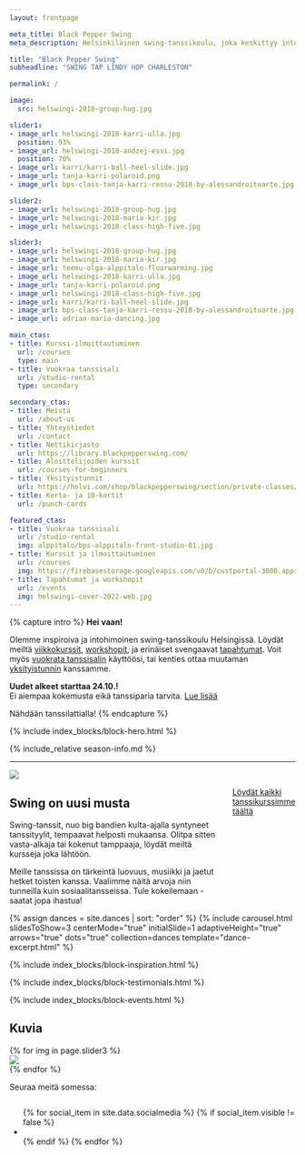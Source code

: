 ```yaml
---
layout: frontpage

meta_title: Black Pepper Swing
meta_description: Helsinkiläinen swing-tanssikoulu, joka keskittyy intohimoisesti ns. autenttisiin swing-tansseihin. Meiltä löytyy niin viikottaisia kursseja kuin workshopeja, tapahtumia, sekä kaikennäköistä muuta tanssiin liittyvää.

title: "Black Pepper Swing"
subheadline: "SWING TAP LINDY HOP CHARLESTON"

permalink: /

image:
  src: helswingi-2018-group-hug.jpg

slider1:
- image_url: helswingi-2018-karri-ulla.jpg
  position: 93%
- image_url: helswingi-2018-andzej-essi.jpg
  position: 70%
- image_url: karri/karri-ball-heel-slide.jpg
- image_url: tanja-karri-polaroid.png
- image_url: bps-class-tanja-karri-ressu-2018-by-alessandroituarte.jpg

slider2:
- image_url: helswingi-2018-group-hug.jpg
- image_url: helswingi-2018-maria-kir.jpg
- image_url: helswingi-2018-class-high-five.jpg

slider3:
- image_url: helswingi-2018-group-hug.jpg
- image_url: helswingi-2018-maria-kir.jpg
- image_url: teemu-olga-alppitalo-floorwarming.jpg
- image_url: helswingi-2018-karri-ulla.jpg
- image_url: tanja-karri-polaroid.png
- image_url: helswingi-2018-class-high-five.jpg
- image_url: karri/karri-ball-heel-slide.jpg
- image_url: bps-class-tanja-karri-ressu-2018-by-alessandroituarte.jpg
- image_url: adrian-maria-dancing.jpg

main_ctas:
- title: Kurssi-ilmoittautuminen
  url: /courses
  type: main
- title: Vuokraa tanssisali
  url: /studio-rental
  type: secondary

secondary_ctas:
- title: Meistä
  url: /about-us
- title: Yhteystiedot
  url: /contact
- title: Nettikirjasto
  url: https://library.blackpepperswing.com/
- title: Aloittelijoiden kurssit
  url: /courses-for-beginners
- title: Yksityistunnit
  url: https://holvi.com/shop/blackpepperswing/section/private-classes/
- title: Kerta- ja 10-kortit
  url: /punch-cards

featured_ctas:
- title: Vuokraa tanssisali
  url: /studio-rental
  img: alppitalo/bps-alppitalo-front-studio-01.jpg
- title: Kurssit ja ilmoittautuminen
  url: /courses
  img: https://firebasestorage.googleapis.com/v0/b/custportal-3000.appspot.com/o/media%2Fbps-autumn-2022.jpg?alt=media&token=19fae595-876a-41d2-8386-8ce1fc1752b7
- title: Tapahtumat ja workshopit
  url: /events
  img: helswingi-cover-2022-web.jpg
---
```


{% capture intro %}
**Hei vaan!**

Olemme inspiroiva ja intohimoinen swing-tanssikoulu Helsingissä. Löydät meiltä [viikkokurssit](/courses), [workshopit](/events), ja erinäiset svengaavat [tapahtumat](/events). Voit myös [vuokrata tanssisalin](/studio-rental) käyttöösi, tai kenties ottaa muutaman [yksityistunnin](/services/#private-classes) kanssamme.

**Uudet alkeet starttaa 24.10.!**  
Ei aiempaa kokemusta eikä tanssiparia tarvita. [Lue lisää](#season-info)

Nähdään tanssilattialla!
{% endcapture %}

{% include index_blocks/block-hero.html %}

<a id="season-info" />
<div class="t30"></div>
{% include_relative season-info.md %}
<div class="t50"></div>

<div class="show-for-medium-up"></div>
<hr class="decor skew-left" />

<section class="row b30 align-items-end">
  <div class="large-6 medium-10 medium-centered columns aside pr20">
    <div class="frame landscape shadow-pop">
      <img src="{{ 'helswingi-2018-group-picture-tommi.jpg' | imgurl,size:'medium' }}" />
    </div>
    <div class="show-for-medium-up b30"></div>
  </div>
  <div class="large-6 medium-8 medium-centered columns end t20">
    <div class="show-for-large-up t90"></div>
    <div class="t10"></div>
    <h2>Swing on uusi <b>musta</b></h2>
    <p>Swing-tanssit, nuo big bandien kulta-ajalla syntyneet tanssityylit, tempaavat helposti mukaansa. Olitpa sitten vasta-alkaja tai kokenut tamppaaja, löydät meiltä kursseja joka lähtöön.</p>
    <p>Meille tanssissa on tärkeintä luovuus, musiikki ja jaetut hetket toisten kanssa. Vaalimme näitä arvoja niin tunneilla kuin sosiaalitansseissa. Tule kokeilemaan - saatat jopa ihastua!</p>
    <p><a href="{{ site.baseurl }}/courses" class="">Löydät kaikki tanssikurssimme täältä</a></p>
  </div>
</section>

<section class="row width-max">
  <div class="medium-12 columns slick-padded">
  {% assign dances = site.dances | sort: "order" %}
  {% include carousel.html slidesToShow=3 centerMode="true" initialSlide=1 adaptiveHeight="true" arrows="true" dots="true" collection=dances template="dance-excerpt.html" %}
  </div>
</section>

{% include index_blocks/block-inspiration.html %}

{% include index_blocks/block-testimonials.html %}

{% include index_blocks/block-events.html %}


<h2 class="text-center">Kuvia</h2>

<section class="row width-max b30">
  <div class="medium-12 columns slick-padded">
    <div class="slick-carousel" {% include slick-data slidesToShow=3 variableWidth=true %}>
      {% for img in page.slider3 %}
      <div class="item">
          <img src="{{ img.image_url | imgurl,size:'medium' }}" style="object-position: {{ img.position | default: "center" }}; height: 320px; width: auto;" />
      </div>
      {% endfor %}
    </div>
  </div>
</section>

<div class="text-center">
  <p>Seuraa meitä somessa:</p>
  <div class="text-center t15">
    <ul class="inline-list social-icons" style="display: inline-block;">
      {% for social_item in site.data.socialmedia %}
      {% if social_item.visible != false %}
      <li><a href="{{ social_item.url }}" target="_blank" class="{{ social_item.class }}" title="{{ social_item.title }}"></a></li>
      {% endif %}
      {% endfor %}
    </ul>
  </div>
</div>
